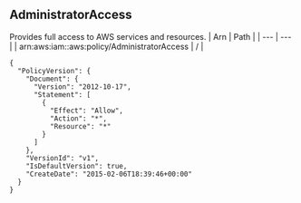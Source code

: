 
## AdministratorAccess
Provides full access to AWS services and resources.
| Arn | Path |
| --- | --- |
| arn:aws:iam::aws:policy/AdministratorAccess | / |
```
{
  "PolicyVersion": {
    "Document": {
      "Version": "2012-10-17",
      "Statement": [
        {
          "Effect": "Allow",
          "Action": "*",
          "Resource": "*"
        }
      ]
    },
    "VersionId": "v1",
    "IsDefaultVersion": true,
    "CreateDate": "2015-02-06T18:39:46+00:00"
  }
}
```
